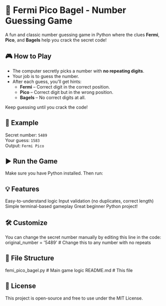 # 🔢 Fermi Pico Bagel - Number Guessing Game

A fun and classic number guessing game in Python where the clues **Fermi**, **Pico**, and **Bagels** help you crack the secret code!

## 🎮 How to Play

- The computer secretly picks a number with **no repeating digits**.
- Your job is to guess the number.
- After each guess, you'll get hints:
  - **Fermi** – Correct digit in the correct position.
  - **Pico** – Correct digit but in the wrong position.
  - **Bagels** – No correct digits at all.

Keep guessing until you crack the code!

## 🧠 Example

Secret number: `5489`  
Your guess: `1583`  
Output: `Fermi Pico`

## ▶️ Run the Game

Make sure you have Python installed. Then run:

## 💡 Features

Easy-to-understand logic
Input validation (no duplicates, correct length)
Simple terminal-based gameplay
Great beginner Python project!

## 🛠️ Customize
You can change the secret number manually by editing this line in the code:
original_number = '5489'  # Change this to any number with no repeats

## 📁 File Structure

femi_pico_bagel.py     # Main game logic
README.md              # This file

## 📜 License
This project is open-source and free to use under the MIT License.


